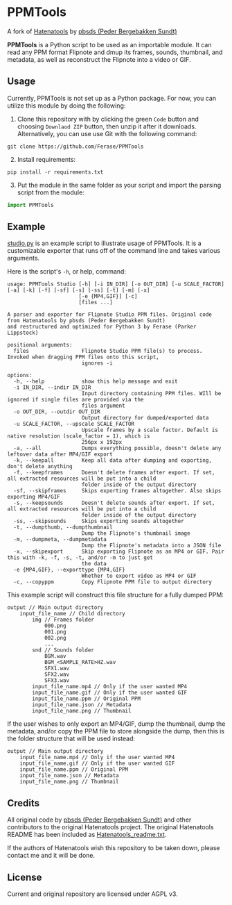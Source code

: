 # PPMTools

A fork of [Hatenatools](https://github.com/pbsds/Hatenatools) by [pbsds (Peder Bergebakken Sundt)](https://pbsds.net/)

**PPMTools** is a Python script to be used as an importable module. It can read any PPM format Flipnote and dmup its frames, sounds, thumbnail, and metadata, as well as reconstruct the Flipnote into a video or GIF.

## Usage

Currently, PPMTools is not set up as a Python package. For now, you can utilize this module by doing the following:

1. Clone this repository with by clicking the green `Code` button and choosing `Downlaod ZIP` button, then unzip it after it downloads. Alternatively, you can use use Git with the following command:
```
git clone https://github.com/Ferase/PPMTools
```

2. Install requirements:
```
pip install -r requirements.txt
```

3. Put the module in the same folder as your script and import the parsing script from the module:
```python
import PPMTools
```

## Example

[studio.py](https://github.com/Ferase/PPMTools/blob/master/studio.py) is an example script to illustrate usage of PPMTools. It is a customizable exporter that runs off of the command line and takes various arguments.

Here is the script's `-h`, or help, command:

```text
usage: PPMTools Studio [-h] [-i IN_DIR] [-o OUT_DIR] [-u SCALE_FACTOR] [-a] [-k] [-f] [-sf] [-s] [-ss] [-t] [-m] [-x]
                       [-e {MP4,GIF}] [-c]
                       [files ...]

A parser and exporter for Flipnote Studio PPM files. Original code from Hatenatools by pbsds (Peder Bergebakken Sundt)
and restructured and optimized for Python 3 by Ferase (Parker Lippstock)

positional arguments:
  files                 Flipnote Studio PPM file(s) to process. Invoked when dragging PPM files onto this script,
                        ignores -i

options:
  -h, --help            show this help message and exit
  -i IN_DIR, --indir IN_DIR
                        Input directory containing PPM files. WIll be ignored if single files are provided via the
                        files argument
  -o OUT_DIR, --outdir OUT_DIR
                        Output directory for dumped/exported data
  -u SCALE_FACTOR, --upscale SCALE_FACTOR
                        Upscale frames by a scale factor. Default is native resolution (scale_factor = 1), which is
                        256px x 192px
  -a, --all             Dumps everything possible, doesn't delete any leftover data after MP4/GIF export
  -k, --keepall         Keep all data after dumping and exporting, don't delete anything
  -f, --keepframes      Doesn't delete frames after export. If set, all extracted resources will be put into a child
                        folder inside of the output directory
  -sf, --skipframes     Skips exporting frames altogether. Also skips exporting MP4/GIF
  -s, --keepsounds      Doesn't delete sounds after export. If set, all extracted resources will be put into a child
                        folder inside of the output directory
  -ss, --skipsounds     Skips exporting sounds altogether
  -t, --dumpthumb, --dumpthumbnail
                        Dump the Flipnote's thumbnail image
  -m, --dumpmeta, --dumpmetadata
                        Dump the Flipnote's metadata into a JSON file
  -x, --skipexport      Skip exporting Flipnote as an MP4 or GIF. Pair this with -k, -f, -s, -t, and/or -m to just get
                        the data
  -e {MP4,GIF}, --exporttype {MP4,GIF}
                        Whether to export video as MP4 or GIF
  -c, --copyppm         Copy Flipnote PPM file to output directory
```

This example script will construct this file structure for a fully dumped PPM:

```text
output // Main output directory
    input_file_name // Child directory
        img // Frames folder
            000.png
            001.png
            002.png
            ...
        snd // Sounds folder
            BGM.wav
            BGM_<SAMPLE_RATE>HZ.wav
            SFX1.wav
            SFX2.wav
            SFX3.wav
        input_file_name.mp4 // Only if the user wanted MP4
        input_file_name.gif // Only if the user wanted GIF
        input_file_name.ppm // Original PPM
        input_file_name.json // Metadata
        input_file_name.png // Thumbnail
```

If the user wishes to only export an MP4/GIF, dump the thumbnail, dump the metadata, and/or copy the PPM file to store alongside the dump, then this is the folder structure that will be used instead:

```text
output // Main output directory
    input_file_name.mp4 // Only if the user wanted MP4
    input_file_name.gif // Only if the user wanted GIF
    input_file_name.ppm // Original PPM
    input_file_name.json // Metadata
    input_file_name.png // Thumbnail
```


## Credits

All original code by [pbsds (Peder Bergebakken Sundt)](https://pbsds.net/) and other contributors to the original Hatenatools project. The original Hatenatools README has been included as [Hatenatools_readme.txt](https://github.com/Ferase/PPMTools/blob/master/Hatenatools_readme.txt).

If the authors of Hatenatools wish this repository to be taken down, please contact me and it will be done.

## License

Current and original repository are licensed under AGPL v3.
